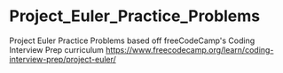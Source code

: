 # Project_Euler_Practice_Problems
Project Euler Practice Problems based off freeCodeCamp's Coding Interview Prep curriculum
https://www.freecodecamp.org/learn/coding-interview-prep/project-euler/
